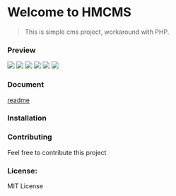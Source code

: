 # Welcome to HMCMS

> This is simple cms project, workaround with PHP.

### Preview
![](https://raw.githubusercontent.com/manhnam91/hmcms/master/docs/images/1.png)
![](https://raw.githubusercontent.com/manhnam91/hmcms/master/docs/images/2.png)
![](https://raw.githubusercontent.com/manhnam91/hmcms/master/docs/images/3.png)
![](https://raw.githubusercontent.com/manhnam91/hmcms/master/docs/images/4.png)
![](https://raw.githubusercontent.com/manhnam91/hmcms/master/docs/images/5.png)
![](https://raw.githubusercontent.com/manhnam91/hmcms/master/docs/images/6.png)

### Document
[readme](https://github.com/manhnam91/hmcms/blob/master/docs/index.md)

### Installation

### Contributing

Feel free to contribute this project

### License:

MIT License
